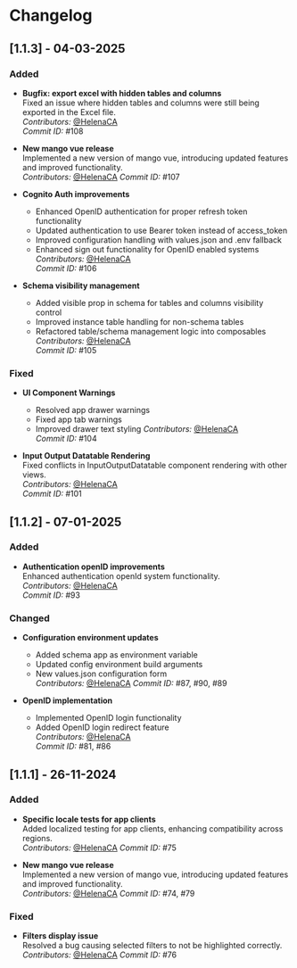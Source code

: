 # Changelog

## [1.1.3] - 04-03-2025

### Added
- **Bugfix: export excel with hidden tables and columns**  
  Fixed an issue where hidden tables and columns were still being exported in the Excel file.  
  *Contributors:* [@HelenaCA](#)  
  *Commit ID:* #108

- **New mango vue release**  
  Implemented a new version of mango vue, introducing updated features and improved functionality.  
  *Contributors:* [@HelenaCA](#) 
  *Commit ID:* #107

- **Cognito Auth improvements**  
  - Enhanced OpenID authentication for proper refresh token functionality
  - Updated authentication to use Bearer token instead of access_token
  - Improved configuration handling with values.json and .env fallback
  - Enhanced sign out functionality for OpenID enabled systems
  *Contributors:* [@HelenaCA](#)  
  *Commit ID:* #106

- **Schema visibility management**  
  - Added visible prop in schema for tables and columns visibility control
  - Improved instance table handling for non-schema tables
  - Refactored table/schema management logic into composables
  *Contributors:* [@HelenaCA](#)  
  *Commit ID:* #105

### Fixed
- **UI Component Warnings**  
  - Resolved app drawer warnings
  - Fixed app tab warnings
  - Improved drawer text styling
  *Contributors:* [@HelenaCA](#)  
  *Commit ID:* #104

- **Input Output Datatable Rendering**  
  Fixed conflicts in InputOutputDatatable component rendering with other views.  
  *Contributors:* [@HelenaCA](#)  
  *Commit ID:* #101

## [1.1.2] - 07-01-2025 

### Added
- **Authentication openID improvements**  
  Enhanced authentication openId system functionality.  
  *Contributors:* [@HelenaCA](#)  
  *Commit ID:* #93

### Changed
- **Configuration environment updates**
  - Added schema app as environment variable  
  - Updated config environment build arguments  
  - New values.json configuration form  
  *Contributors:* [@HelenaCA](#)
  *Commit ID:* #87, #90, #89

- **OpenID implementation**  
  - Implemented OpenID login functionality  
  - Added OpenID login redirect feature  
  *Contributors:* [@HelenaCA](#)  
  *Commit ID:* #81, #86

## [1.1.1] - 26-11-2024

### Added
- **Specific locale tests for app clients**  
  Added localized testing for app clients, enhancing compatibility across regions.  
  *Contributors:* [@HelenaCA](#)
  *Commit ID:* #75  

- **New mango vue release**  
  Implemented a new version of mango vue, introducing updated features and improved functionality.  
  *Contributors:* [@HelenaCA](#) 
  *Commit ID:* #74, #79

### Fixed
- **Filters display issue**  
  Resolved a bug causing selected filters to not be highlighted correctly.  
  *Contributors:* [@HelenaCA](#)
  *Commit ID:* #76  
